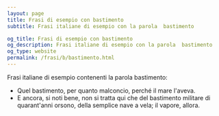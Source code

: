 ```yaml
---
layout: page
title: Frasi di esempio con bastimento 
subtitle: Frasi italiane di esempio con la parola  bastimento

og_title: Frasi di esempio con bastimento 
og_description: Frasi italiane di esempio con la parola  bastimento
og_type: website
permalink: /frasi/b/bastimento.html
---
```


Frasi italiane di esempio contenenti la parola bastimento:


- Quel bastimento, per quanto malconcio, perché il mare l'aveva.
- E ancora, si noti bene, non si tratta qui che del bastimento militare di quarant'anni orsono, della semplice nave a vela; il vapore, allora.
